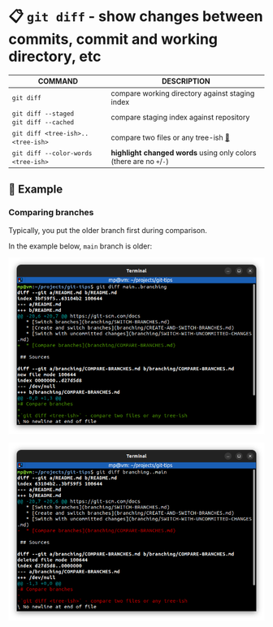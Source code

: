 # 📋 `git diff` - show changes between commits, commit and working directory, etc

| COMMAND                                      | DESCRIPTION                                                          |
| -------------------------------------------- | -------------------------------------------------------------------- |
| `git diff`                                   | compare working directory against staging index                      |
| `git diff --staged`<br />`git diff --cached` | compare staging index against repository                             |
| `git diff <tree-ish>..<tree-ish>`            | compare two files or any tree-ish [🔗](#comparing-branches)           |
| `git diff --color-words <tree-ish>`          | **highlight changed words** using only colors (there are no `+`/`-`) |

## 📌 Example

### Comparing branches

Typically, you put the older branch first during comparison.

In the example below, `main` branch is older:

![](images/git-diff-branches.png)

![](images/git-diff-branches-reverse.png)